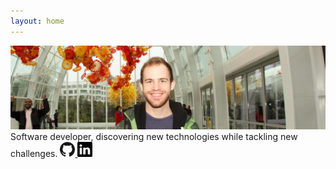 ```yaml
---
layout: home
---
```


<img src="/assets/images/profile.jpg" alt="Profile">

<div>
  Software developer, discovering new technologies while tackling new challenges.
  <a href="https://github.com/David-Wolgemuth">
    <img src="/assets/images/github.png" alt="GitHub" height="24" width="24">
  </a>
  <a href="https://linkedin.com/in/davidjwolgemuth">
    <img src="/assets/images/linkedin.png" alt="LinkedIn" height="24" width="24">
  </a>
</div>
